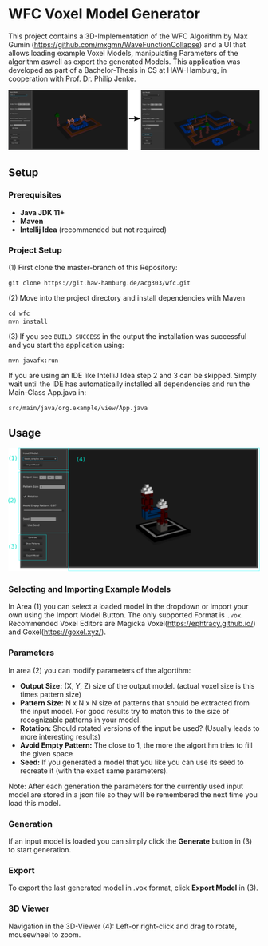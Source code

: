 # WFC Voxel Model Generator  
This project contains a 3D-Implementation of the WFC Algorithm by Max Gumin 
(https://github.com/mxgmn/WaveFunctionCollapse) and a UI that allows
loading example Voxel Models, manipulating Parameters of the algorithm aswell 
as export the generated Models. This application was developed as part of a Bachelor-Thesis
in CS at HAW-Hamburg, in cooperation with Prof. Dr. Philip Jenke.


![test](./example.png)
## Setup
### Prerequisites
* **Java JDK 11+** 
* **Maven** 
* **Intellij Idea** (recommended but not  required)
### Project Setup
(1) First clone the master-branch of this Repository:  
```
git clone https://git.haw-hamburg.de/acg303/wfc.git
```
(2) Move into the project directory and install dependencies with Maven
```
cd wfc
mvn install
```
(3) If you see `BUILD SUCCESS` in the output the installation was successful and you
start the application using:
```
mvn javafx:run
```
If you are using an IDE like IntelliJ Idea step 2 and 3 can be skipped. Simply wait until
the IDE has automatically installed all dependencies and run the Main-Class App.java in:
```
src/main/java/org.example/view/App.java
```
## Usage 
![test](./Screenshot.png)
### Selecting and Importing Example Models
In Area (1) you can select a loaded model in the dropdown or import your own using the
Import Model Button. The only supported Format is `.vox`. Recommended Voxel Editors are 
Magicka Voxel(https://ephtracy.github.io/) and Goxel(https://goxel.xyz/). 
### Parameters
In area (2) you can modify parameters of the algortihm:
* **Output Size:** (X, Y, Z) size of the output model. (actual voxel size is this times pattern size)
* **Pattern Size:** N x N x N size of patterns that should be extracted from the input model. 
For good results try to match this to the size of recognizable patterns in your model.
* **Rotation:** Should rotated versions of the input be used? (Usually leads to more interesting results)
* **Avoid Empty Pattern:** The close to 1, the more the algortihm tries to fill the given space
* **Seed:** If you generated a model that you like you can use its seed to recreate it
(with the exact same parameters).   

Note: After each generation the parameters for the currently used input model are stored in a json file
so they will be remembered the next time you load this model.
### Generation
If an input model is loaded you can simply click the **Generate** button in (3) to start generation.
### Export
To export the last generated model in .vox format, click **Export Model** in (3).
### 3D Viewer
Navigation in the 3D-Viewer (4): Left-or right-click and drag to rotate, mousewheel to zoom.